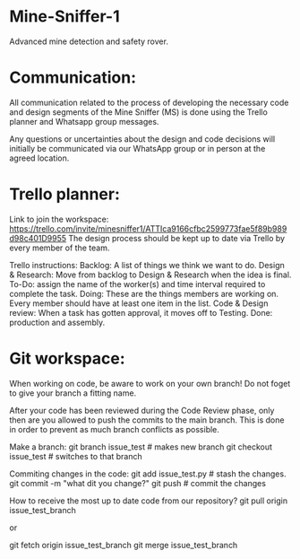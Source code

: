 # Mine-Sniffer-1
Advanced mine detection and safety rover.

# Communication:
All communication related to the process of developing the necessary code and design segments of the Mine Sniffer (MS) is done using the Trello planner and Whatsapp group messages.

Any questions or uncertainties about the design and code decisions will initially be communicated via our WhatsApp group or in person at the agreed location.

# Trello planner:
Link to join the workspace: https://trello.com/invite/minesniffer1/ATTIca9166cfbc2599773fae5f89b989d98c401D9955
The design process should be kept up to date via Trello by every member of the team.

Trello instructions:
Backlog: A list of things we think we want to do.
Design & Research: Move from backlog to Design & Research when the idea is final.
To-Do: assign the name of the worker(s) and time interval required to complete the task.
Doing: These are the things members are working on. Every member should have at least one item in the list.
Code & Design review: When a task has gotten approval, it moves off to Testing.
Done: production and assembly.

# Git workspace:
When working on code, be aware to work on your own branch! Do not foget to give your branch a fitting name.

After your code has been reviewed during the Code Review phase, only then are you allowed to push the commits to the main branch. This is done in order to prevent as much branch conflicts as possible. 

Make a branch:
git branch issue_test # makes new branch
git checkout issue_test # switches to that branch

Commiting changes in the code:
git add issue_test.py # stash the changes.
git commit -m "what dit you change?"
git push # commit the changes

How to receive the most up to date code from our repository?
git pull origin issue_test_branch

or

git fetch origin issue_test_branch
git merge issue_test_branch
